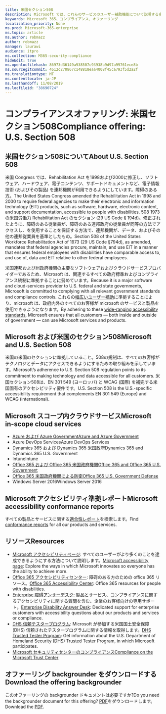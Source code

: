 ```yaml
---
title: 米国セクション508
description: Microsoft では、これらのサービスのユーザー補助機能について説明する多くのクラウドサービスについて、詳細なアクセシビリティ準拠レポートを提供しています。
keywords: Microsoft 365、コンプライアンス、オファーリング
localization_priority: None
ms.prod: Microsoft-365-enterprise
ms.topic: article
ms.author: robmazz
author: robmazz
manager: laurawi
audience: itpro
ms.collection: M365-security-compliance
hideEdit: true
ms.openlocfilehash: 86973d36149a938507c93938b9d97a99761ece8b
ms.sourcegitcommit: 4612c270867c148818eaa4008f45ca793f5d2a2f
ms.translationtype: MT
ms.contentlocale: ja-JP
ms.lasthandoff: 11/08/2019
ms.locfileid: "38690724"
---
```

# <a name="compliance-offering-us-section-508"></a><span data-ttu-id="e8da1-104">コンプライアンスオファリング: 米国セクション508</span><span class="sxs-lookup"><span data-stu-id="e8da1-104">Compliance offering: U.S. Section 508</span></span>

## <a name="about-us-section-508"></a><span data-ttu-id="e8da1-105">米国セクション508について</span><span class="sxs-lookup"><span data-stu-id="e8da1-105">About U.S. Section 508</span></span>

<span data-ttu-id="e8da1-106">米国 Congress では、Rehabilitation Act を1998および2000に修正し、ソフトウェア、ハードウェア、電子コンテンツ、サポートドキュメントなど、電子情報技術 (およびその製品) を連邦機関が利用できるようにしています。障碍のある方。</span><span class="sxs-lookup"><span data-stu-id="e8da1-106">The United States Congress amended the Rehabilitation Act in 1998 and 2000 to require federal agencies to make their electronic and information technology (EIT) products, such as software, hardware, electronic content, and support documentation, accessible to people with disabilities.</span></span> <span data-ttu-id="e8da1-107">508 1973 の米国労働力 Rehabilitation Act のセクション (29 US Code § 194d)。修正されたように、障碍のある従業員が、障碍のある連邦政府の従業員が同等の方法でアクセスし、を使用することを保証する方法で、連邦機関が、データ、およびその他の連邦従業員を基準としたもの。</span><span class="sxs-lookup"><span data-stu-id="e8da1-107">Section 508 of the United States Workforce Rehabilitation Act of 1973 (29 US Code §794d), as amended, mandates that federal agencies procure, maintain, and use EIT in a manner that ensures federal employees with disabilities have comparable access to, and use of, data and EIT relative to other federal employees.</span></span>  
  
<span data-ttu-id="e8da1-108">米国連邦および州政府機関の主要なソフトウェアおよびクラウドサービスプロバイダーであるため、Microsoft は、関連するすべての政府標準およびコンプライアンス統制に準拠することに努めています。</span><span class="sxs-lookup"><span data-stu-id="e8da1-108">Because it is a major software and cloud-services provider to U.S. federal and state governments, Microsoft is committed to complying with all relevant government standards and compliance controls.</span></span> <span data-ttu-id="e8da1-109">これらの[幅広いユーザー補助](https://go.microsoft.com/fwlink/?linkid=2052068)に準拠することにより、microsoft は、政府内外のすべてのお客様が microsoft のサービスと製品を使用できるようになります。</span><span class="sxs-lookup"><span data-stu-id="e8da1-109">By adhering to these [wide-ranging accessibility standards](https://go.microsoft.com/fwlink/?linkid=2052068), Microsoft ensures that all customers — both inside and outside of government — can use Microsoft services and products.</span></span>

## <a name="microsoft-and-us-section-508"></a><span data-ttu-id="e8da1-110">Microsoft および米国のセクション508</span><span class="sxs-lookup"><span data-stu-id="e8da1-110">Microsoft and U.S. Section 508</span></span>

<span data-ttu-id="e8da1-111">米国の米国のセクションに準拠していること。508の規制は、すべてのお客様がテクノロジとデータにアクセスできるようにするための取り組みを示しています。</span><span class="sxs-lookup"><span data-stu-id="e8da1-111">Microsoft’s adherence to U.S. Section 508 regulation points to its commitment to making technology and data accessible for all customers.</span></span> <span data-ttu-id="e8da1-112">米国セクション508は、EN 301 549 (ヨーロッパ) と WCAG (国際) を補完する米国固有のアクセシビリティ要件です。</span><span class="sxs-lookup"><span data-stu-id="e8da1-112">U.S. Section 508 is the U.S.-specific accessibility requirement that complements EN 301 549 (Europe) and WCAG (international).</span></span>

## <a name="microsoft-in-scope-cloud-services"></a><span data-ttu-id="e8da1-113">Microsoft スコープ内クラウドサービス</span><span class="sxs-lookup"><span data-stu-id="e8da1-113">Microsoft in-scope cloud services</span></span>

- [<span data-ttu-id="e8da1-114">Azure および Azure Government</span><span class="sxs-lookup"><span data-stu-id="e8da1-114">Azure and Azure Government</span></span>](https://go.microsoft.com/fwlink/p/?linkid=2051569)
- <span data-ttu-id="e8da1-115">Azure DevOps Services</span><span class="sxs-lookup"><span data-stu-id="e8da1-115">Azure DevOps Services</span></span>
- <span data-ttu-id="e8da1-116">Dynamics 365 および Dynamics 365 米国政府</span><span class="sxs-lookup"><span data-stu-id="e8da1-116">Dynamics 365 and Dynamics 365 U.S. Government</span></span>
- <span data-ttu-id="e8da1-117">Intune</span><span class="sxs-lookup"><span data-stu-id="e8da1-117">Intune</span></span>
- [<span data-ttu-id="e8da1-118">Office 365 および Office 365 米国政府機関</span><span class="sxs-lookup"><span data-stu-id="e8da1-118">Office 365 and Office 365 U.S. Government</span></span>](https://go.microsoft.com/fwlink/p/?LinkID=2077751)
- [<span data-ttu-id="e8da1-119">Office 365 米国政府機関による防衛</span><span class="sxs-lookup"><span data-stu-id="e8da1-119">Office 365 U.S. Government Defense</span></span>](https://go.microsoft.com/fwlink/p/?LinkID=2077751)
- <span data-ttu-id="e8da1-120">Windows Server 2016</span><span class="sxs-lookup"><span data-stu-id="e8da1-120">Windows Server 2016</span></span>

## <a name="microsoft-accessibility-conformance-reports"></a><span data-ttu-id="e8da1-121">Microsoft アクセシビリティ準拠レポート</span><span class="sxs-lookup"><span data-stu-id="e8da1-121">Microsoft accessibility conformance reports</span></span>

<span data-ttu-id="e8da1-122">すべての製品とサービスに関する[適合性レポート](https://go.microsoft.com/fwlink/p/?linkid=2050974)を検索します。</span><span class="sxs-lookup"><span data-stu-id="e8da1-122">Find [conformance reports](https://go.microsoft.com/fwlink/p/?linkid=2050974) for all our products and services.</span></span>

## <a name="resources"></a><span data-ttu-id="e8da1-123">リソース</span><span class="sxs-lookup"><span data-stu-id="e8da1-123">Resources</span></span>

- <span data-ttu-id="e8da1-124">[Microsoft アクセシビリティページ](https://go.microsoft.com/fwlink/p/?linkid=2051579): すべてのユーザーがより多くのことを達成できるようにする方法について説明します。</span><span class="sxs-lookup"><span data-stu-id="e8da1-124">[Microsoft accessibility page](https://go.microsoft.com/fwlink/p/?linkid=2051579): Explore the ways in which Microsoft innovates so everyone has the ability to achieve more.</span></span>
- <span data-ttu-id="e8da1-125">[Office 365 アクセシビリティセンター](https://go.microsoft.com/fwlink/p/?linkid=2051801): 障碍のある方のための office 365 リソース。</span><span class="sxs-lookup"><span data-stu-id="e8da1-125">[Office 365 Accessibility Center](https://go.microsoft.com/fwlink/p/?linkid=2051801): Office 365 resources for people with disabilities.</span></span>
- <span data-ttu-id="e8da1-126">[Enterprise 障碍アンサーデスク](https://go.microsoft.com/fwlink/p/?linkid=2050890): 製品とサービス、コンプライアンスに関するアクセシビリティに関する質問を含む、企業のお客様向けの専用サポート。</span><span class="sxs-lookup"><span data-stu-id="e8da1-126">[Enterprise Disability Answer Desk](https://go.microsoft.com/fwlink/p/?linkid=2050890): Dedicated support for enterprise customers with accessibility questions about our products and services or compliance.</span></span>
- <span data-ttu-id="e8da1-127">[DHS 信頼テスタープログラム](https://go.microsoft.com/fwlink/?linkid=2052171): Microsoft が参加する米国国土安全保障 (DHS) 信頼されたテスタープログラムに関する情報を取得します。</span><span class="sxs-lookup"><span data-stu-id="e8da1-127">[DHS Trusted Tester Program](https://go.microsoft.com/fwlink/?linkid=2052171): Get information about the U.S. Department of Homeland Security (DHS) Trusted Tester Program, in which Microsoft participates.</span></span>
- [<span data-ttu-id="e8da1-128">Microsoft セキュリティセンターのコンプライアンス</span><span class="sxs-lookup"><span data-stu-id="e8da1-128">Compliance on the Microsoft Trust Center</span></span>](https://www.microsoft.com/trust-center/compliance/compliance-overview)

## <a name="download-the-offering-backgrounder"></a><span data-ttu-id="e8da1-129">オファーリング backgrounder をダウンロードする</span><span class="sxs-lookup"><span data-stu-id="e8da1-129">Download the offering backgrounder</span></span>

<span data-ttu-id="e8da1-130">このオファーリングの backgrounder ドキュメントは必要ですか?</span><span class="sxs-lookup"><span data-stu-id="e8da1-130">Do you need the backgrounder document for this offering?</span></span> <span data-ttu-id="e8da1-131">[PDF](https://download.microsoft.com/download/3/E/1/3E10CC43-036D-4DB5-ACBA-8665A752C8F7/Accessibility-Compliance.pdf)をダウンロードします。</span><span class="sxs-lookup"><span data-stu-id="e8da1-131">Download the [PDF](https://download.microsoft.com/download/3/E/1/3E10CC43-036D-4DB5-ACBA-8665A752C8F7/Accessibility-Compliance.pdf).</span></span>
